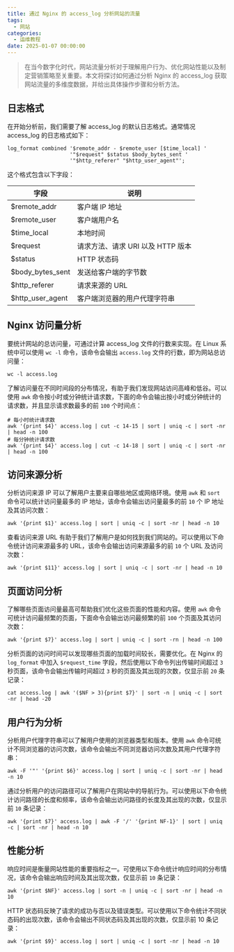 ```yaml
---
title: 通过 Nginx 的 access_log 分析网站的流量
tags:
  - 网站
categories:
  - 运维教程
date: 2025-01-07 00:00:00
---
```


> 在当今数字化时代，网站流量分析对于理解用户行为、优化网站性能以及制定营销策略至关重要。本文将探讨如何通过分析 Nginx 的 access_log 获取网站流量的多维度数据，并给出具体操作步骤和分析方法。

<!-- more -->

## 日志格式

在开始分析前，我们需要了解 access_log 的默认日志格式。通常情况 access_log 的日志格式如下：

```
log_format combined '$remote_addr - $remote_user [$time_local] '
                    '"$request" $status $body_bytes_sent '
                    '"$http_referer" "$http_user_agent"';
```

这个格式包含以下字段：

| 字段 | 说明 |
| - | - |
| $remote_addr | 客户端 IP 地址 |
| $remote_user | 客户端用户名 |
| $time_local | 本地时间 |
| $request | 请求方法、请求 URI 以及 HTTP 版本 |
| $status | HTTP 状态码 |
| $body_bytes_sent | 发送给客户端的字节数 |
| $http_referer | 请求来源的 URL |
| $http_user_agent | 客户端浏览器的用户代理字符串 |

## Nginx 访问量分析

要统计网站的总访问量，可通过计算 access_log 文件的行数来实现。在 Linux 系统中可以使用 `wc -l` 命令，该命令会输出 `access.log` 文件的行数，即为网站总访问量：

```
wc -l access.log
```

了解访问量在不同时间段的分布情况，有助于我们发现网站访问高峰和低谷。可以使用 `awk` 命令按小时或分钟统计请求数，下面的命令会输出按小时或分钟统计的请求数，并且显示请求数最多的前 `100` 个时间点：

```
# 每小时统计请求数
awk '{print $4}' access.log | cut -c 14-15 | sort | uniq -c | sort -nr | head -n 100
# 每分钟统计请求数
awk '{print $4}' access.log | cut -c 14-18 | sort | uniq -c | sort -nr | head -n 100
```

## 访问来源分析

分析访问来源 IP 可以了解用户主要来自哪些地区或网络环境。使用 `awk` 和 `sort` 命令可以统计访问量最多的 IP 地址，该命令会输出访问量最多的前 `10` 个 IP 地址及其访问次数：

```
awk '{print $1}' access.log | sort | uniq -c | sort -nr | head -n 10
```

查看访问来源 URL 有助于我们了解用户是如何找到我们网站的。可以使用以下命令统计访问来源最多的 URL，该命令会输出访问来源最多的前 `10` 个 URL 及访问次数：

```
awk '{print $11}' access.log | sort | uniq -c | sort -nr | head -n 10
```

## 页面访问分析

了解哪些页面访问量最高可帮助我们优化这些页面的性能和内容。使用 `awk` 命令可统计访问最频繁的页面，下面命令会输出访问最频繁的前 `100` 个页面及其访问次数：

```
awk '{print $7}' access.log | sort | uniq -c | sort -rn | head -n 100
```

分析页面的访问时间可以发现哪些页面的加载时间较长，需要优化。在 Nginx 的 `log_format` 中加入 `$request_time` 字段，然后使用以下命令列出传输时间超过 `3` 秒页面，该命令会输出传输时间超过 `3` 秒的页面及其出现的次数，仅显示前 `20` 条记录：

```
cat access.log | awk '($NF > 3){print $7}' | sort -n | uniq -c | sort -nr | head -20
```

## 用户行为分析

分析用户代理字符串可以了解用户使用的浏览器类型和版本。使用 `awk` 命令可统计不同浏览器的访问次数，该命令会输出不同浏览器访问次数及其用户代理字符串：

```
awk -F '"' '{print $6}' access.log | sort | uniq -c | sort -nr | head -n 10
```

通过分析用户的访问路径可以了解用户在网站中的导航行为。可以使用以下命令统计访问路径的长度和频率，该命令会输出访问路径的长度及其出现的次数，仅显示前 `10` 条记录：

```
awk '{print $7}' access.log | awk -F '/' '{print NF-1}' | sort | uniq -c | sort -nr | head -n 10
```

## 性能分析

响应时间是衡量网站性能的重要指标之一。可使用以下命令统计响应时间的分布情况，该命令会输出响应时间及其出现次数，仅显示前 `10` 条记录：

```
awk '{print $NF}' access.log | sort -n | uniq -c | sort -nr | head -n 10
```

HTTP 状态码反映了请求的成功与否以及错误类型。可以使用以下命令统计不同状态码的出现次数，该命令会输出不同状态码及其出现的次数，仅显示前 10 条记录：

```
awk '{print $9}' access.log | sort | uniq -c | sort -nr | head -n 10
```
